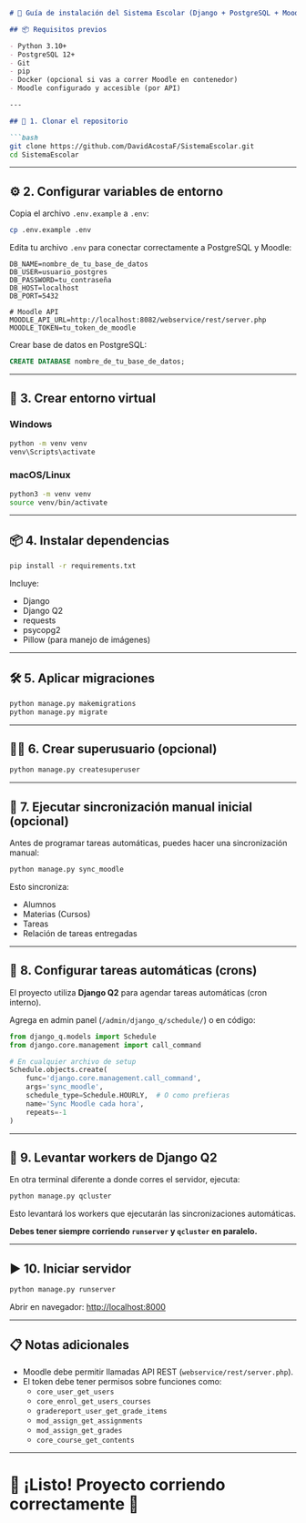 ```markdown
# 🚀 Guía de instalación del Sistema Escolar (Django + PostgreSQL + Moodle Sync)

## 📦 Requisitos previos

- Python 3.10+
- PostgreSQL 12+
- Git
- pip
- Docker (opcional si vas a correr Moodle en contenedor)
- Moodle configurado y accesible (por API)

---

## 🧾 1. Clonar el repositorio

```bash
git clone https://github.com/DavidAcostaF/SistemaEscolar.git
cd SistemaEscolar
```

---

## ⚙️ 2. Configurar variables de entorno

Copia el archivo `.env.example` a `.env`:

```bash
cp .env.example .env
```

Edita tu archivo `.env` para conectar correctamente a PostgreSQL y Moodle:

```env
DB_NAME=nombre_de_tu_base_de_datos
DB_USER=usuario_postgres
DB_PASSWORD=tu_contraseña
DB_HOST=localhost
DB_PORT=5432

# Moodle API
MOODLE_API_URL=http://localhost:8082/webservice/rest/server.php
MOODLE_TOKEN=tu_token_de_moodle
```

Crear base de datos en PostgreSQL:

```sql
CREATE DATABASE nombre_de_tu_base_de_datos;
```

---

## 🐍 3. Crear entorno virtual

### Windows

```bash
python -m venv venv
venv\Scripts\activate
```

### macOS/Linux

```bash
python3 -m venv venv
source venv/bin/activate
```

---

## 📦 4. Instalar dependencias

```bash
pip install -r requirements.txt
```

Incluye:

- Django
- Django Q2
- requests
- psycopg2
- Pillow (para manejo de imágenes)

---

## 🛠️ 5. Aplicar migraciones

```bash
python manage.py makemigrations
python manage.py migrate
```

---

## 🧑‍💻 6. Crear superusuario (opcional)

```bash
python manage.py createsuperuser
```

---

## 🔁 7. Ejecutar sincronización manual inicial (opcional)

Antes de programar tareas automáticas, puedes hacer una sincronización manual:

```bash
python manage.py sync_moodle
```

Esto sincroniza:
- Alumnos
- Materias (Cursos)
- Tareas
- Relación de tareas entregadas

---

## 🧩 8. Configurar tareas automáticas (crons)

El proyecto utiliza **Django Q2** para agendar tareas automáticas (cron interno).

Agrega en admin panel (`/admin/django_q/schedule/`) o en código:

```python
from django_q.models import Schedule
from django.core.management import call_command

# En cualquier archivo de setup
Schedule.objects.create(
    func='django.core.management.call_command',
    args='sync_moodle',
    schedule_type=Schedule.HOURLY,  # O como prefieras
    name='Sync Moodle cada hora',
    repeats=-1
)
```

---

## 🧩 9. Levantar workers de Django Q2

En otra terminal diferente a donde corres el servidor, ejecuta:

```bash
python manage.py qcluster
```

Esto levantará los workers que ejecutarán las sincronizaciones automáticas.

**Debes tener siempre corriendo `runserver` y `qcluster` en paralelo.**

---

## ▶️ 10. Iniciar servidor

```bash
python manage.py runserver
```

Abrir en navegador: [http://localhost:8000](http://localhost:8000)

---

## 📋 Notas adicionales

- Moodle debe permitir llamadas API REST (`webservice/rest/server.php`).
- El token debe tener permisos sobre funciones como:
  - `core_user_get_users`
  - `core_enrol_get_users_courses`
  - `gradereport_user_get_grade_items`
  - `mod_assign_get_assignments`
  - `mod_assign_get_grades`
  - `core_course_get_contents`
---

# 🎯 ¡Listo! Proyecto corriendo correctamente 🎯
